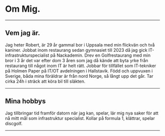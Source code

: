 # Om Mig.
***
## Vem jag är.

Jag heter Robert, är 29 år gammal bor i Uppsala med min flickvän och två kaniner.
Jobbat inom restaurang sedan gymnasiet till 2023 då jag gick IT-infrastrukturspecialist på Nackademin.
Drev en Golfrestaurang med min bror i 3 år det var efter dom 3 åren som jag då kände att byta yrke från restaurang till något inom IT
är helt rätt. Jobbar för tillfället som IT-tekniker på Holmen Paper på IT/OT avdelningen i Hallstavik.
Född och uppvuxen i Sverige, båda mina föräldrar är från nord Norge, så långt upp det går.
Tar cirka 24h i sträck att köra bil till släkten.

***
## Mina hobbys

Jag tillbringar tid framför datorn när jag kan, spelar, lär mig nya saker för att nå mitt mål
som infrastruktur specialist. Kollar på formula 1, klättrar, spelar discgolf.
***
